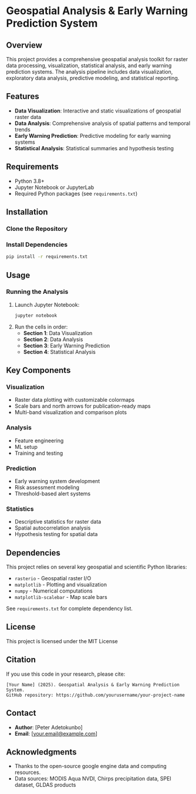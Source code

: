 # Geospatial Analysis & Early Warning Prediction System

## Overview
This project provides a comprehensive geospatial analysis toolkit for raster data processing, visualization, statistical analysis, and early warning prediction systems. The analysis pipeline includes data visualization, exploratory data analysis, predictive modeling, and statistical reporting.

## Features
- **Data Visualization**: Interactive and static visualizations of geospatial raster data
- **Data Analysis**: Comprehensive analysis of spatial patterns and temporal trends
- **Early Warning Prediction**: Predictive modeling for early warning systems
- **Statistical Analysis**: Statistical summaries and hypothesis testing

## Requirements
- Python 3.8+
- Jupyter Notebook or JupyterLab
- Required Python packages (see `requirements.txt`)

## Installation

### Clone the Repository
### Install Dependencies
```bash
pip install -r requirements.txt
```

## Usage

### Running the Analysis
1. Launch Jupyter Notebook:
   ```bash
   jupyter notebook
   ```
2. Run the cells in order:
   - **Section 1**: Data Visualization
   - **Section 2**: Data Analysis  
   - **Section 3**: Early Warning Prediction
   - **Section 4**: Statistical Analysis

## Key Components

### Visualization
- Raster data plotting with customizable colormaps
- Scale bars and north arrows for publication-ready maps
- Multi-band visualization and comparison plots

### Analysis
- Feature engineering
- ML setup
- Training and testing

### Prediction
- Early warning system development
- Risk assessment modeling
- Threshold-based alert systems

### Statistics
- Descriptive statistics for raster data
- Spatial autocorrelation analysis
- Hypothesis testing for spatial data

## Dependencies
This project relies on several key geospatial and scientific Python libraries:
- `rasterio` - Geospatial raster I/O
- `matplotlib` - Plotting and visualization
- `numpy` - Numerical computations
- `matplotlib-scalebar` - Map scale bars

See `requirements.txt` for complete dependency list.

## License
This project is licensed under the MIT License 
## Citation
If you use this code in your research, please cite:
```
[Your Name] (2025). Geospatial Analysis & Early Warning Prediction System. 
GitHub repository: https://github.com/yourusername/your-project-name
```

## Contact
- **Author**: [Peter Adetokunbo]
- **Email**: [your.email@example.com]
## Acknowledgments
- Thanks to the open-source google engine data and computing resources.
- Data sources: MODIS Aqua NVDI, Chirps precipitation data, SPEI dataset, GLDAS products
